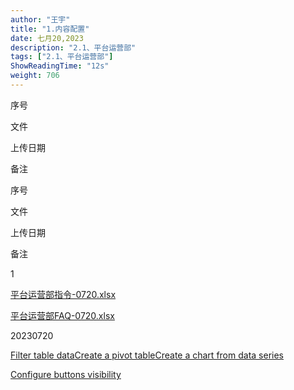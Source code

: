 ```yaml
---
author: "王宇"
title: "1.内容配置"
date: 七月20,2023
description: "2.1、平台运营部"
tags: ["2.1、平台运营部"]
ShowReadingTime: "12s"
weight: 706
---
```

序号

文件

上传日期

备注

序号

文件

上传日期

备注

1

[平台运营部指令-0720.xlsx](/download/attachments/105267074/%E5%B9%B3%E5%8F%B0%E8%BF%90%E8%90%A5%E9%83%A8%E6%8C%87%E4%BB%A4-0720.xlsx?version=3&modificationDate=1689834534043&api=v2)

[平台运营部FAQ-0720.xlsx](/download/attachments/105267074/%E5%B9%B3%E5%8F%B0%E8%BF%90%E8%90%A5%E9%83%A8FAQ-0720.xlsx?version=1&modificationDate=1689834541473&api=v2)

20230720

  

  

  

  

  

  

  

  

  

  

  

  

  

  

  

  

  

[Filter table data](#)[Create a pivot table](#)[Create a chart from data series](#)

[Configure buttons visibility](/users/tfac-settings.action)